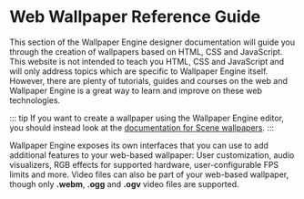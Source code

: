 # Web Wallpaper Reference Guide

This section of the Wallpaper Engine designer documentation will guide you through the creation of wallpapers based on HTML, CSS and JavaScript. This website is not intended to teach you HTML, CSS and JavaScript and will only address topics which are specific to Wallpaper Engine itself. However, there are plenty of tutorials, guides and courses on the web and Wallpaper Engine is a great way to learn and improve on these web technologies.

::: tip
If you want to create a wallpaper using the Wallpaper Engine editor, you should instead look at the [documentation for Scene wallpapers](/scene).
:::

Wallpaper Engine exposes its own interfaces that you can use to add additional features to your web-based wallpaper: User customization, audio visualizers, RGB effects for supported hardware, user-configurable FPS limits and more. Video files can also be part of your web-based wallpaper, though only **.webm**, **.ogg** and **.ogv** video files are supported.